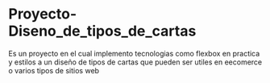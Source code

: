# Proyecto-Diseno_de_tipos_de_cartas
Es un proyecto en el cual implemento tecnologias como flexbox en practica y estilos a un diseño de tipos de cartas que pueden ser utiles en eecomerce o varios tipos de sitios web 
